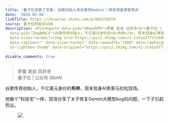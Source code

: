 ```yaml
---
title: '量子位发表了文章: 谷歌创始人亲自救场Gemini！周末现身黑客聚会'
date: '2024-03-04'
linkTitle: https://zhuanlan.zhihu.com/p/685156559
source: 量子位的知乎动态
description: <blockquote data-pid="U8epdVMV">梦晨 发自 凹非寺<br>量子位 | 公众号 QbitAI</blockquote><p
  data-pid="ZbqAHbC4">谷歌传奇创始人，千亿美元身价的<b>布林</b>，周末现身AI黑客马拉松现场。</p><p data-pid="vUoeJubf">他像个“科技宅”一样，现场分享了关于修复Gemini大模型bug的问题，一下子引起热议。</p><figure
  data-size="normal"><img src="https://pic2.zhimg.com/v2-1c41a37711c6963996291dd96d7869fd_1440w.jpg"
  data-caption="" data-size="normal" data-rawwidth="1080" data-rawheight="1768" class="origin_image
  zh-lightbox-thumb" data-original="https://pic2.zhimg.com/v2-1c41a37711c6963996291dd96d7869fd_r.jpg"
  ...
disable_comments: true
---
```

<blockquote data-pid="U8epdVMV">梦晨 发自 凹非寺<br>量子位 | 公众号 QbitAI</blockquote><p data-pid="ZbqAHbC4">谷歌传奇创始人，千亿美元身价的<b>布林</b>，周末现身AI黑客马拉松现场。</p><p data-pid="vUoeJubf">他像个“科技宅”一样，现场分享了关于修复Gemini大模型bug的问题，一下子引起热议。</p><figure data-size="normal"><img src="https://pic2.zhimg.com/v2-1c41a37711c6963996291dd96d7869fd_1440w.jpg" data-caption="" data-size="normal" data-rawwidth="1080" data-rawheight="1768" class="origin_image zh-lightbox-thumb" data-original="https://pic2.zhimg.com/v2-1c41a37711c6963996291dd96d7869fd_r.jpg" ...